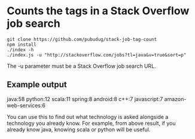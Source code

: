 # Counts the tags in a Stack Overflow job search

    git clone https://github.com/pubudug/stack-job-tag-count
    npm install
    ./index -h
    ./index.js -u "http://stackoverflow.com/jobs?tl=java&v=true&sort=p"

The -u parameter must be a Stack Overflow job search URL.

## Example output
  java:58
  python:12
  scala:11
  spring:8
  android:8
  c++:7
  javascript:7
  amazon-web-services:6


You can use this to find out what technology is asked alongside a technology you already know. For example, from above result, if you already know java, knowing scala or python will be useful.
